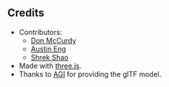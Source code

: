 ## Credits

* Contributors:
  * [Don McCurdy](https://www.donmccurdy.com)
  * [Austin Eng](https://github.com/austinEng)
  * [Shrek Shao](https://github.com/shrekshao)
* Made with [three.js](https://threejs.org/).
* Thanks to [AGI](http://agi.com/) for providing the glTF model.
